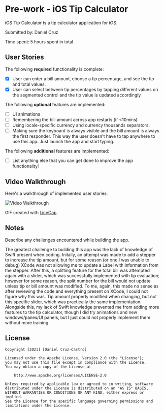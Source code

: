 # Pre-work - iOS Tip Calculator

iOS Tip Calculator is a tip calculator application for iOS.

Submitted by: Daniel Cruz

Time spent: 5 hours spent in total

## User Stories

The following **required** functionality is complete:

* [x] User can enter a bill amount, choose a tip percentage, and see the tip and total values.
* [x] User can select between tip percentages by tapping different values on the segmented control and the tip value is updated accordingly

The following **optional** features are implemented:

* [ ] UI animations
* [ ] Remembering the bill amount across app restarts (if <10mins)
* [ ] Using locale-specific currency and currency thousands separators.
* [ ] Making sure the keyboard is always visible and the bill amount is always the first responder. This way the user doesn't have to tap anywhere to use this app. Just launch the app and start typing.

The following **additional** features are implemented:

- [ ] List anything else that you can get done to improve the app functionality!

## Video Walkthrough

Here's a walkthrough of implemented user stories:

<img src='http://i.imgur.com/link/to/your/gif/file.gif' title='Video Walkthrough' width='' alt='Video Walkthrough' />

GIF created with [LiceCap](http://www.cockos.com/licecap/).

## Notes

Describe any challenges encountered while building the app.

The greatest challenge to building this app was the lack of knowledge of Swift present when coding. Initally, an attempt was made to
add a stepper to increase the tip amount, but for some reason (or one I was unable to debug) XCode was not allowing me to update a Label
with information from the stepper. After this, a splitting feature for the total bill was attempted again with a slider, which was successfully
implemented with tip evaluation; however for some reason, the split number for the bill would not update unless tip or bill amount was modified. To me, again, this made no sense as after reviewing the code and everything present on XCode, I could not figure why this was. Tip amount properly modified when changing, but not this specific slider, which was practically the same implementation. Alongside this, my lack of Swift knowledge prevented me from adding more features to the tip calculator, though I did try animations and new windows/panes/UI panels, but I just could not properly implement them without more training.

## License

    Copyright [2021] [Daniel Cruz-Castro]

    Licensed under the Apache License, Version 2.0 (the "License");
    you may not use this file except in compliance with the License.
    You may obtain a copy of the License at

        http://www.apache.org/licenses/LICENSE-2.0

    Unless required by applicable law or agreed to in writing, software
    distributed under the License is distributed on an "AS IS" BASIS,
    WITHOUT WARRANTIES OR CONDITIONS OF ANY KIND, either express or implied.
    See the License for the specific language governing permissions and
    limitations under the License.
